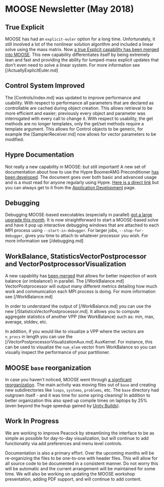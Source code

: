 # MOOSE Newsletter (May 2018)

## True Explicit

MOOSE has had an `explicit-euler` option for a long time.  Unfortunately, it still involved a lot of the nonlinear solution algorithm and included a linear solve using the mass matrix.  Now [a true Explicit capability has been merged into MOOSE](https://github.com/idaholab/moose/pull/11378).  This new capability differentiates itself by being extremely lean and fast and providing the ability for lumped-mass explicit updates that don't even need to solve a linear system.  For more information see [/ActuallyExplicitEuler.md]

## Control System Improved

The [Controls/index.md] was updated to improve performance and usability. With respect to performance
all parameters that are declared as controllable are cached during object creation. This allows
retrieval to be more efficient and easier; previously every object and parameter was interrogated
with every call to change it. With respect to usability, the get methods are no longer templates,
only the get/set methods require a template argument. This allows for Control objects to be generic,
for example the [SamplerReceiver.md] now allows for vector parameters to be modified.

## Hypre Documentation

Not really a new capability in MOOSE: but still important!  A new set of documentation about how to use the Hypre BoomerAMG Preconditioner [has been developed](/hypre.md).  The document goes over both basic and advanced usage and is a must read for anyone regularly using Hypre.  [Here is a direct link](/hypre.md) but you can always get to it from the [Application Development](application_development/index.md) page.

## Debugging

Debugging MOOSE-based executables (especially in parallel) [got a large upgrade this month](https://github.com/idaholab/moose/pull/11170). It is now straightforward to start a MOOSE-based solve and have it pop up interactive debugging windows that are attached to each MPI process using `--start-in-debugger`.  For larger jobs, `--stop-for-debugger`, gives you time to attach to whatever processor you wish.  For more information see [/debugging.md]

## WorkBalance, StatisticsVectorPostprocessor and VectorPostprocessorVisualization

A new capability has [been merged](https://github.com/idaholab/moose/pull/11216) that allows for better inspection of work balance (or imbalance!) in parallel.  The [/WorkBalance.md] VectorPostprocessor will output many different metrics detailing how much work and communication each MPI process is doing.  For more information see [/WorkBalance.md]

In order to understand the output of [/WorkBalance.md] you can use the new [/StatisticsVectorPostprocessor.md].  It allows you to compute aggregate statistics of another VPP (like WorkBalance) such as: min, max, average, stddev, etc.

In addition, if you would like to visualize a VPP where the vectors are `n_procs` in length you can use the [/VectorPostprocessorVisualizationAux.md] AuxKernel.  For instance, this can be used to visualize the `num_elem` vector from WorkBalance so you can visually inspect the performance of your partitioner.

## MOOSE `base` reorganization

In case you haven't noticed, MOOSE went through [a signficant reorganization](https://github.com/idaholab/moose/pull/10975).  The main activity was moving files out of `base` and creating new subdirectories like `loops`, `systems`, `problems`, etc.  The `base` directory had outgrown itself - and it was time for some spring cleaning!  In addition to better organization this also sped up compile times on laptops by 25% (even beyond the huge speedup gained by [Unity Builds](https://github.com/idaholab/moose/pull/10578)).

## Work In Progress

We are working to improve Peacock by streamlining the interface to be as simple as possible for
day-to-day visualization, but will continue to add functionality via add preferences and menu level
controls.

Documentation is also a primary effort. Over the upcoming months will be re-organizing the files to
be one-to-one with header files. This will allow for all source code to be documented in a consistent
manner. Do not worry this will be automatic and the current arrangement will be maintained for some
time. We will also be working on updating the MOOSE workshop presentation, adding PDF support, and
will continue to add content.
